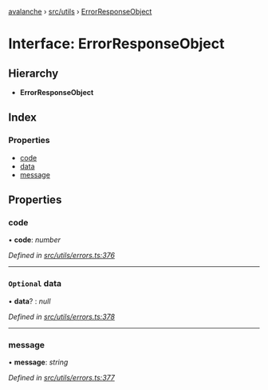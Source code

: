 [avalanche](../README.md) › [src/utils](../modules/src_utils.md) › [ErrorResponseObject](src_utils.errorresponseobject.md)

# Interface: ErrorResponseObject

## Hierarchy

* **ErrorResponseObject**

## Index

### Properties

* [code](src_utils.errorresponseobject.md#code)
* [data](src_utils.errorresponseobject.md#optional-data)
* [message](src_utils.errorresponseobject.md#message)

## Properties

###  code

• **code**: *number*

*Defined in [src/utils/errors.ts:376](https://github.com/ava-labs/avalanchejs/blob/4e59193/src/utils/errors.ts#L376)*

___

### `Optional` data

• **data**? : *null*

*Defined in [src/utils/errors.ts:378](https://github.com/ava-labs/avalanchejs/blob/4e59193/src/utils/errors.ts#L378)*

___

###  message

• **message**: *string*

*Defined in [src/utils/errors.ts:377](https://github.com/ava-labs/avalanchejs/blob/4e59193/src/utils/errors.ts#L377)*
